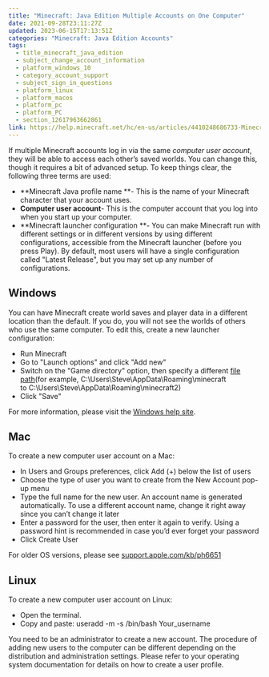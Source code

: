 ```yaml
---
title: "Minecraft: Java Edition Multiple Accounts on One Computer"
date: 2021-09-28T23:11:27Z
updated: 2023-06-15T17:13:51Z
categories: "Minecraft: Java Edition Accounts"
tags:
  - title_minecraft_java_edition
  - subject_change_account_information
  - platform_windows_10
  - category_account_support
  - subject_sign_in_questions
  - platform_linux
  - platform_macos
  - platform_pc
  - platform_PC
  - section_12617963662861
link: https://help.minecraft.net/hc/en-us/articles/4410248686733-Minecraft-Java-Edition-Multiple-Accounts-on-One-Computer
---
```


If multiple Minecraft accounts log in via the same *computer user account*, they will be able to access each other’s saved worlds. You can change this, though it requires a bit of advanced setup. To keep things clear, the following three terms are used:

- **Minecraft Java profile name **- This is the name of your Minecraft character that your account uses.
- **Computer user account**- This is the computer account that you log into when you start up your computer.
- **Minecraft launcher configuration **- You can make Minecraft run with different settings or in different versions by using different configurations, accessible from the Minecraft launcher (before you press Play). By default, most users will have a single configuration called "Latest Release", but you may set up any number of configurations.

## Windows

You can have Minecraft create world saves and player data in a different location than the default. If you do, you will not see the worlds of others who use the same computer. To edit this, create a new launcher configuration:

- Run Minecraft
- Go to "Launch options" and click "Add new"
- Switch on the "Game directory" option, then specify a different [file path](https://help.minecraft.net/hc/en-us/articles/4409159214605)(for example, C:\Users\Steve\AppData\Roaming\\minecraft to C:\Users\Steve\AppData\Roaming\\minecraft2)
- Click "Save"

For more information, please visit the [Windows help site](https://support.microsoft.com/help/4026923/windows-10-create-a-local-user-or-administrator-account). 

## Mac

To create a new computer user account on a Mac:

- In Users and Groups preferences, click Add (+) below the list of users
- Choose the type of user you want to create from the New Account pop-up menu
- Type the full name for the new user. An account name is generated automatically. To use a different account name, change it right away since you can’t change it later
- Enter a password for the user, then enter it again to verify. Using a password hint is recommended in case you’d ever forget your password
- Click Create User

For older OS versions, please see [support.apple.com/kb/ph6651](https://support.apple.com/kb/ph6651)

## Linux

To create a new computer user account on Linux:

- Open the terminal.
- Copy and paste: useradd -m -s /bin/bash Your_username

You need to be an administrator to create a new account. The procedure of adding new users to the computer can be different depending on the distribution and administration settings. Please refer to your operating system documentation for details on how to create a user profile.

